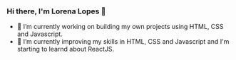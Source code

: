 ### Hi there, I'm Lorena Lopes 👋

- 🔭 I’m currently working on building my own projects using HTML, CSS and Javascript.
- 🌱 I’m currently improving my skills in HTML, CSS and Javascript and I'm starting to learnd about ReactJS.
